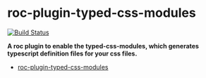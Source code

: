 # roc-plugin-typed-css-modules
[![Build Status](https://travis-ci.org/USERNAME/PROJECT.svg?branch=master)](https://travis-ci.org/USERNAME/PROJECT)

__A roc plugin to enable the typed-css-modules, which generates typescript definition files for your css files.__  
- [roc-plugin-typed-css-modules](/packages/roc-plugin-typed-css-modules)
